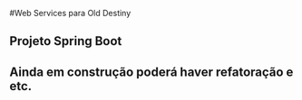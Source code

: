 #Web Services para Old Destiny
## Projeto Spring Boot
## Ainda em construção poderá haver refatoração e etc.
